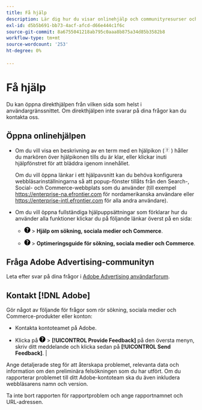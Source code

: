 ```yaml
---
title: Få hjälp
description: Lär dig hur du visar onlinehjälp och communityresurser och hur du får teknisk support.
exl-id: d5b5b691-bb73-4acf-afcd-d66e444c1f6c
source-git-commit: 8a6755041218ab795c0aaa8b875a34d85b3582b8
workflow-type: tm+mt
source-wordcount: '253'
ht-degree: 0%

---
```


# Få hjälp

Du kan öppna direkthjälpen från vilken sida som helst i användargränssnittet. Om direkthjälpen inte svarar på dina frågor kan du kontakta oss.

## Öppna onlinehjälpen

* Om du vill visa en beskrivning av en term med en hjälpikon (![hjälpikon](/help/search-social-commerce/assets/help-field.png "hjälpikon") ) håller du markören över hjälpikonen tills du är klar, eller klickar inuti hjälpfönstret för att bläddra igenom innehållet.

  Om du vill öppna länkar i ett hjälpavsnitt kan du behöva konfigurera webbläsarinställningarna så att popup-fönster tillåts från den Search-, Social- och Commerce-webbplats som du använder (till exempel https://enterprise-na.efrontier.com för nordamerikanska användare eller https://enterprise-intl.efrontier.com för alla andra användare).

* Om du vill öppna fullständiga hjälpuppsättningar som förklarar hur du använder alla funktioner klickar du på följande länkar överst på en sida:

   * ![Hjälp](/help/search-social-commerce/assets/help-main-menu.png "Hjälp") > **Hjälp om sökning, sociala medier och Commerce**.

   * ![Hjälp](/help/search-social-commerce/assets/help-main-menu.png "Hjälp") > **Optimeringsguide för sökning, sociala medier och Commerce**.

## Fråga Adobe Advertising-communityn

Leta efter svar på dina frågor i [Adobe Advertising användarforum](https://experienceleaguecommunities.adobe.com/t5/adobe-advertising/ct-p/adobe-advertising-cloud-community).

## Kontakt [!DNL Adobe]

Gör något av följande för frågor som rör sökning, sociala medier och Commerce-produkter eller konton:

* Kontakta kontoteamet på Adobe.

* Klicka på ![Hjälp](/help/search-social-commerce/assets/help-main-menu.png "Hjälp") > **[!UICONTROL Provide Feedback]** på den översta menyn, skriv ditt meddelande och klicka sedan på **[!UICONTROL Send Feedback]**. |

Ange detaljerade steg för att återskapa problemet, relevanta data och information om den preliminära felsökningen som du har utfört. Om du rapporterar problemet till ditt Adobe-kontoteam ska du även inkludera webbläsarens namn och version.

Ta inte bort rapporten för rapportproblem och ange rapportnamnet och URL-adressen.
